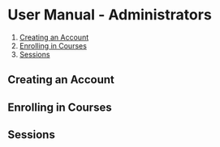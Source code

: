 # User Manual - Administrators

1. [Creating an Account](#Creating-an-Account)
2. [Enrolling in Courses](#Enrolling-in-Courses)
3. [Sessions](#Sessions)

## Creating an Account


## Enrolling in Courses


## Sessions

